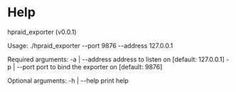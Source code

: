 # Help
hpraid_exporter (v0.0.1)

Usage:
  ./hpraid_exporter --port 9876 --address 127.0.0.1

Required arguments:
  -a | --address		address to listen on [default: 127.0.0.1]
  -p | --port			port to bind the exporter on [default: 9876]

Optional arguments:
  -h | --help			print help
